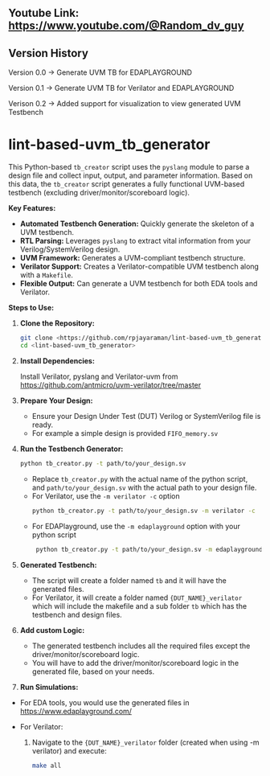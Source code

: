 ## Youtube Link: https://www.youtube.com/@Random_dv_guy

## Version History 
Version 0.0 -> Generate UVM TB for EDAPLAYGROUND

Version 0.1 -> Generate UVM TB for Verilator and EDAPLAYGROUND

Verison 0.2 -> Added support for visualization to view generated UVM Testbench


# lint-based-uvm_tb_generator

This Python-based `tb_creator` script uses the `pyslang` module to parse a design file and collect input, output, and parameter information. Based on this data, the `tb_creator` script generates a fully functional UVM-based testbench (excluding driver/monitor/scoreboard logic).

**Key Features:**

*   **Automated Testbench Generation:** Quickly generate the skeleton of a UVM testbench.
*   **RTL Parsing:** Leverages `pyslang` to extract vital information from your Verilog/SystemVerilog design.
*   **UVM Framework:** Generates a UVM-compliant testbench structure.
*   **Verilator Support:** Creates a Verilator-compatible UVM testbench along with a `Makefile`.
*   **Flexible Output:** Can generate a UVM testbench for both EDA tools and Verilator.

**Steps to Use:**

1.  **Clone the Repository:**

    ```bash
    git clone <https://github.com/rpjayaraman/lint-based-uvm_tb_generator.git>
    cd <lint-based-uvm_tb_generator>
    ```

2.  **Install Dependencies:**

    Install Verilator, pyslang and Verilator-uvm from https://github.com/antmicro/uvm-verilator/tree/master

3.  **Prepare Your Design:**
    *   Ensure your Design Under Test (DUT) Verilog or SystemVerilog file is ready.
    *   For example a simple design is provided `FIFO_memory.sv`

4.  **Run the Testbench Generator:**

    ```bash
    python tb_creator.py -t path/to/your_design.sv
    ```
    *   Replace `tb_creator.py` with the actual name of the python script, and  `path/to/your_design.sv` with the actual path to your design file.
    *   For Verilator, use the `-m verilator -c` option
        ```bash
        python tb_creator.py -t path/to/your_design.sv -m verilator -c
        ```
    *  For EDAPlayground, use the `-m edaplayground` option with your python script
       ```bash
        python tb_creator.py -t path/to/your_design.sv -m edaplayground
        ```

5.  **Generated Testbench:**
    *  The script will create a folder named `tb` and it will have the generated files.
    *  For Verilator, it will create a folder named `{DUT_NAME}_verilator` which will include the makefile and a sub folder `tb` which has the testbench and design files.

6.  **Add custom Logic:**
    *   The generated testbench includes all the required files except the driver/monitor/scoreboard logic.
    *   You will have to add the driver/monitor/scoreboard logic in the generated file, based on your needs.
7.  **Run Simulations:**

   *  For EDA tools, you would use the generated files in https://www.edaplayground.com/

   *   For Verilator:

        1.  Navigate to the `{DUT_NAME}_verilator` folder (created when using -m verilator) and execute:

            ```bash
            make all
            ```

